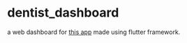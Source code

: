 # dentist_dashboard

a web dashboard for [this app](https://github.com/abdsyd/MediGear)
made using flutter framework.
